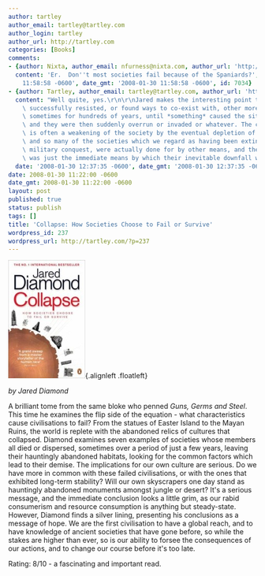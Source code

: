 ```yaml
---
author: tartley
author_email: tartley@tartley.com
author_login: tartley
author_url: http://tartley.com
categories: [Books]
comments:
- {author: Nixta, author_email: nfurness@nixta.com, author_url: 'http://nixtasinks.nixta.com',
  content: 'Er.  Don''t most societies fail because of the Spaniards?', date: '2008-01-30
    11:58:58 -0600', date_gmt: '2008-01-30 11:58:58 -0600', id: 7034}
- {author: Tartley, author_email: tartley@tartley.com, author_url: 'http://tartley.com',
  content: "Well quite, yes.\r\n\r\nJared makes the interesting point that many societies\
    \ successfully resisted, or found ways to co-exist with, other more dominant societies,\
    \ sometimes for hundreds of years, until *something* caused the situation to change,\
    \ and they were then suddenly overrun or invaded or whatever. The change in circumstances\
    \ is often a weakening of the society by the eventual depletion of some resource,\
    \ and so many of the societies which we regard as having been extinguished by\
    \ military conquest, were actually done for by other means, and the military defeat\
    \ was just the immediate means by which their inevitable downfall was implemented.",
  date: '2008-01-30 12:37:35 -0600', date_gmt: '2008-01-30 12:37:35 -0600', id: 7038}
date: 2008-01-30 11:22:00 -0600
date_gmt: 2008-01-30 11:22:00 -0600
layout: post
published: true
status: publish
tags: []
title: 'Collapse: How Societies Choose to Fail or Survive'
wordpress_id: 237
wordpress_url: http://tartley.com/?p=237
---
```


![collapse.jpg](/assets/2008/01/collapse.jpg "collapse.jpg"){.alignleft
.floatleft}

*by Jared Diamond*

A brilliant tome from the same bloke who penned *Guns, Germs and Steel*.
This time he examines the flip side of the equation - what
characteristics cause civilisations to fail? From the statues of Easter
Island to the Mayan Ruins, the world is replete with the abandoned
relics of cultures that collapsed. Diamond examines seven examples of
societies whose members all died or dispersed, sometimes over a period
of just a few years, leaving their hauntingly abandoned habitats,
looking for the common factors which lead to their demise. The
implications for our own culture are serious. Do we have more in common
with these failed civilisations, or with the ones that exhibited
long-term stability? Will our own skyscrapers one day stand as
hauntingly abandoned monuments amongst jungle or desert? It's a serious
message, and the immediate conclusion looks a little grim, as our rabid
consumerism and resource consumption is anything but steady-state.
However, Diamond finds a silver lining, presenting his conclusions as a
message of hope. We are the first civilisation to have a global reach,
and to have knowledge of ancient societies that have gone before, so
while the stakes are higher than ever, so is our ability to forsee the
consequences of our actions, and to change our course before it's too
late.

Rating: 8/10 - a fascinating and important read.
